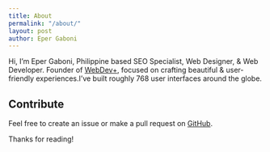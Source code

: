 ```yaml
---
title: About
permalink: "/about/"
layout: post
author: Eper Gaboni
---
```



Hi, I’m Eper Gaboni, Philippine based SEO Specialist, Web Designer, & Web Developer. Founder of [WebDev+](https://webdevpl.us), focused on crafting beautiful & user-friendly experiences.I’ve built roughly 768 user interfaces around the globe.

## Contribute
Feel free to create an issue or make a pull request on [GitHub](https://github.com/chesterhow/tale).

Thanks for reading!
